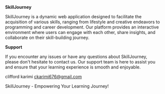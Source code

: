 **SkillJourney**

SkillJourney is a dynamic web application designed to facilitate the acquisition of various skills, ranging from lifestyle and creative endeavors to programming and career development. Our platform provides an interactive environment where users can engage with each other, share insights, and collaborate on their skill-building journey.

**Support**

If you encounter any issues or have any questions about SkillJourney, please don't hesitate to contact us. Our support team is here to assist you and ensure that your learning experience is smooth and enjoyable.

clifford karimi <ckarimi676@gmail.com>

SkillJourney - Empowering Your Learning Journey!



